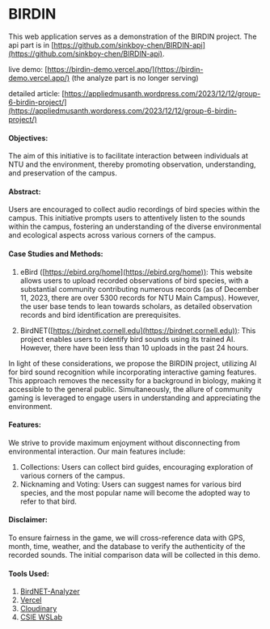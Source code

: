 # BIRDIN

This web application serves as a demonstration of the BIRDIN project.
The api part is in [https://github.com/sinkboy-chen/BIRDIN-api](https://github.com/sinkboy-chen/BIRDIN-api).

live demo: [https://birdin-demo.vercel.app/](https://birdin-demo.vercel.app/) (the analyze part is no longer serving)

detailed article: [https://appliedmusanth.wordpress.com/2023/12/12/group-6-birdin-project/](https://appliedmusanth.wordpress.com/2023/12/12/group-6-birdin-project/)

#### Objectives:

The aim of this initiative is to facilitate interaction between individuals at NTU and the environment, thereby promoting observation, understanding, and preservation of the campus.

  

#### Abstract:

Users are encouraged to collect audio recordings of bird species within the campus. This initiative prompts users to attentively listen to the sounds within the campus, fostering an understanding of the diverse environmental and ecological aspects across various corners of the campus.

  

#### Case Studies and Methods:

1.  eBird ([https://ebird.org/home](https://ebird.org/home)): This website allows users to upload recorded observations of bird species, with a substantial community contributing numerous records (as of December 11, 2023, there are over 5300 records for NTU Main Campus). However, the user base tends to lean towards scholars, as detailed observation records and bird identification are prerequisites.
    
2.  BirdNET([https://birdnet.cornell.edu](https://birdnet.cornell.edu)): This project enables users to identify bird sounds using its trained AI. However, there have been less than 10 uploads in the past 24 hours.
    

In light of these considerations, we propose the BIRDIN project, utilizing AI for bird sound recognition while incorporating interactive gaming features. This approach removes the necessity for a background in biology, making it accessible to the general public. Simultaneously, the allure of community gaming is leveraged to engage users in understanding and appreciating the environment.

  

#### Features:

We strive to provide maximum enjoyment without disconnecting from environmental interaction. Our main features include:

1.  Collections: Users can collect bird guides, encouraging exploration of various corners of the campus.
2.  Nicknaming and Voting: Users can suggest names for various bird species, and the most popular name will become the adopted way to refer to that bird.

  

#### Disclaimer:

To ensure fairness in the game, we will cross-reference data with GPS, month, time, weather, and the database to verify the authenticity of the recorded sounds. The initial comparison data will be collected in this demo.

  

#### Tools Used:

1.  [BirdNET-Analyzer](https://github.com/kahst/BirdNET-Analyzer#setup-birdnetlib)
2.  [Vercel](https://vercel.com/)
3.  [Cloudinary](https://console.cloudinary.com/)
4.  [CSIE WSLab](https://wslab.csie.ntu.edu.tw/)
